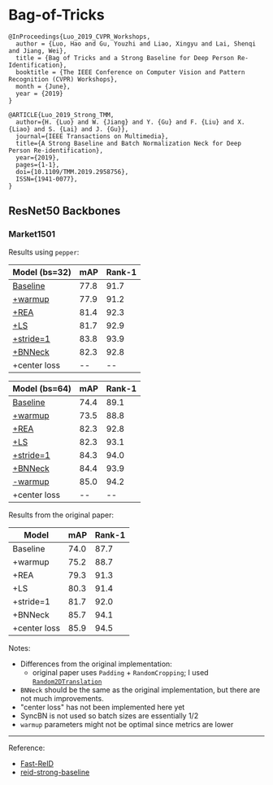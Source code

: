 # Bag-of-Tricks

```
@InProceedings{Luo_2019_CVPR_Workshops,
  author = {Luo, Hao and Gu, Youzhi and Liao, Xingyu and Lai, Shenqi and Jiang, Wei},
  title = {Bag of Tricks and a Strong Baseline for Deep Person Re-Identification},
  booktitle = {The IEEE Conference on Computer Vision and Pattern Recognition (CVPR) Workshops},
  month = {June},
  year = {2019}
}

@ARTICLE{Luo_2019_Strong_TMM,
  author={H. {Luo} and W. {Jiang} and Y. {Gu} and F. {Liu} and X. {Liao} and S. {Lai} and J. {Gu}},
  journal={IEEE Transactions on Multimedia},
  title={A Strong Baseline and Batch Normalization Neck for Deep Person Re-identification},
  year={2019},
  pages={1-1},
  doi={10.1109/TMM.2019.2958756},
  ISSN={1941-0077},
}
```

## ResNet50 Backbones

### Market1501

Results using `pepper`:

| Model (bs=32)                                                               | mAP  | Rank-1 |
|-----------------------------------------------------------------------------|------|--------|
| [Baseline](bot_resnet/baseline_market1501.py)                               | 77.8 | 91.7   |
| [+warmup](bot_resnet/baseline_warmup_market1501.py)                         | 77.9 | 91.2   |
| [+REA](bot_resnet/baseline_warmup_REA_market1501.py)                        | 81.4 | 92.3   |
| [+LS](bot_resnet/baseline_warmup_REA_LS_market1501.py)                      | 81.7 | 92.9   |
| [+stride=1](bot_resnet/baseline_warmup_REA_LS_stride1_market1501.py)        | 83.8 | 93.9   |
| [+BNNeck](bot_resnet/bot_market1501.py)                                     | 82.3 | 92.8   |
| +center loss                                                                | --   | --     |

| Model (bs=64)                                                               | mAP  | Rank-1 |
|-----------------------------------------------------------------------------|------|--------|
| [Baseline](bot_resnet/baseline_market1501.py)                               | 74.4 | 89.1   |
| [+warmup](bot_resnet/baseline_warmup_market1501.py)                         | 73.5 | 88.8   |
| [+REA](bot_resnet/baseline_warmup_REA_market1501.py)                        | 82.3 | 92.8   |
| [+LS](bot_resnet/baseline_warmup_REA_LS_market1501.py)                      | 82.3 | 93.1   |
| [+stride=1](bot_resnet/baseline_warmup_REA_LS_stride1_market1501.py)        | 84.3 | 94.0   |
| [+BNNeck](bot_resnet/bot_market1501.py)                                     | 84.4 | 93.9   |
| [-warmup](bot_resnet/bot_wo_warmup_market1501.py)                           | 85.0 | 94.2   |
| +center loss                                                                | --   | --     |

Results from the original paper:

| Model        | mAP  | Rank-1 |
|--------------|------|--------|
| Baseline     | 74.0 | 87.7   |
| +warmup      | 75.2 | 88.7   |
| +REA         | 79.3 | 91.3   |
| +LS          | 80.3 | 91.4   |
| +stride=1    | 81.7 | 92.0   |
| +BNNeck      | 85.7 | 94.1   |
| +center loss | 85.9 | 94.5   |


Notes:
- Differences from the original implementation:
  - original paper uses `Padding` + `RandomCropping`; I used [`Random2DTranslation`](https://github.com/KaiyangZhou/deep-person-reid/blob/master/torchreid/data/transforms.py)
- `BNNeck` should be the same as the original implementation, but there are not much improvements.
- "center loss" has not been implemented here yet
- SyncBN is not used so batch sizes are essentially 1/2
- `warmup` parameters might not be optimal since metrics are lower


---

Reference:
- [Fast-ReID](https://github.com/JDAI-CV/fast-reid)
- [reid-strong-baseline](https://github.com/michuanhaohao/reid-strong-baseline)
